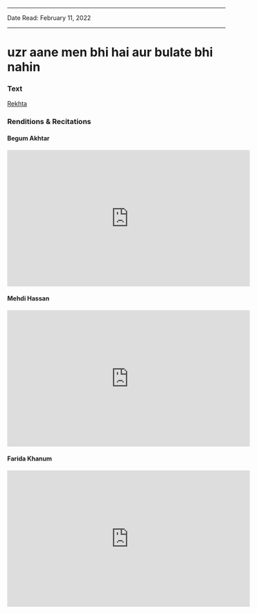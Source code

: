 
---

Date Read: February 11, 2022

---


# uzr aane men bhi hai aur bulate bhi nahin


### Text

[Rekhta](https://www.rekhta.org/ghazals/uzr-aane-men-bhii-hai-aur-bulaate-bhii-nahiin-dagh-dehlvi-ghazals-3?lang=ur)

### Renditions & Recitations

#### Begum Akhtar

<iframe width="560" height="315" src="https://www.youtube.com/embed/eOWxwTdyht4" title="YouTube video player" frameborder="0" allow="accelerometer; autoplay; clipboard-write; encrypted-media; gyroscope; picture-in-picture" allowfullscreen></iframe>

#### Mehdi Hassan

<iframe width="560" height="315" src="https://www.youtube.com/embed/8WJbTcfln-c" title="YouTube video player" frameborder="0" allow="accelerometer; autoplay; clipboard-write; encrypted-media; gyroscope; picture-in-picture" allowfullscreen></iframe>

#### Farida Khanum

<iframe width="560" height="315" src="https://www.youtube.com/embed/Mnknl7MRU0g" title="YouTube video player" frameborder="0" allow="accelerometer; autoplay; clipboard-write; encrypted-media; gyroscope; picture-in-picture" allowfullscreen></iframe>

